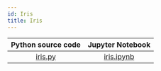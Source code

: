 ```yaml
---
id: Iris
title: Iris
---
```


| Python source code | Jupyter Notebook |
|:---:|:---:|
| [iris.py](https://github.com/carefree0910/carefree-learn/blob/dev/examples/iris/iris.py) | [iris.ipynb](https://github.com/carefree0910/carefree-learn/blob/dev/examples/iris/iris.ipynb) |


